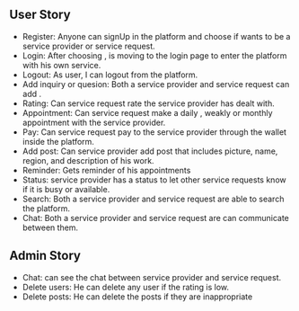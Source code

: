## User Story

- Register: Anyone can signUp in the platform and choose if wants to be a service provider or service request.
- Login: After choosing , is moving to the login page to enter the platform with his own service.
- Logout: As user, I can logout from the platform.
- Add inquiry or quesion: Both a service provider and service request can add .
- Rating: Can service request rate the service provider has dealt with.
- Appointment: Can service request make a daily , weakly or monthly appointment with the service provider.
- Pay: Can service request pay to the service provider through the wallet inside the platform.
- Add post: Can service provider add post that includes picture, name, region, and description of his work.
- Reminder: Gets reminder of his appointments
- Status:  service provider has a status to let other service requests know if it is busy or available.
- Search: Both a service provider and service request are able to search the platform.
- Chat: Both a service provider and service request are can communicate between them.


## Admin Story
- Chat:  can see the chat between service provider and service request.
- Delete users:  He can delete any user if the rating is low.
- Delete posts:  He can delete the posts if they are inappropriate
